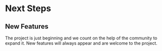 # Next Steps

## New Features
The project is just beginning and we count on the help of the community to expand it. New features will always appear and are welcome to the project.
